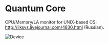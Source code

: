 # Quantum Core
CPU/Memory/LA monitor for UNIX-based OS: http://liksys.livejournal.com/4830.html (Russian).

![Device](http://img-fotki.yandex.ru/get/6740/14724648.8/0_dda1c_ebd8ca6c_XL)
